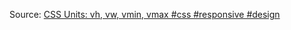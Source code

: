 Source: [CSS Units: vh, vw, vmin, vmax #css​ #responsive​ #design​](https://www.youtube.com/watch?v=IWFqGsXxJ1E)
